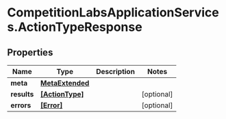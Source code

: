 # CompetitionLabsApplicationServices.ActionTypeResponse

## Properties

Name | Type | Description | Notes
------------ | ------------- | ------------- | -------------
**meta** | [**MetaExtended**](MetaExtended.md) |  | 
**results** | [**[ActionType]**](ActionType.md) |  | [optional] 
**errors** | [**[Error]**](Error.md) |  | [optional] 


